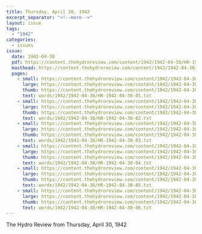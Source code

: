 ```yaml
---
title: Thursday, April 30, 1942
excerpt_separator: "<!--more-->"
layout: issue
tags:
  - "1942"
categories:
  - issues
issue:
  date: 1942-04-30
  pdf: https://content.thehydroreview.com/content/1942/1942-04-30/HR-1942-04-30.pdf
  masthead: https://content.thehydroreview.com/content/1942/1942-04-30/masthead/HR-1942-04-30.jpg
  pages:
    - small: https://content.thehydroreview.com/content/1942/1942-04-30/small/HR-1942-04-30-01.jpg
      large: https://content.thehydroreview.com/content/1942/1942-04-30/large/HR-1942-04-30-01.jpg
      thumb: https://content.thehydroreview.com/content/1942/1942-04-30/thumbnails/HR-1942-04-30-01.jpg
      text: words/1942/1942-04-30/HR-1942-04-30-01.txt
    - small: https://content.thehydroreview.com/content/1942/1942-04-30/small/HR-1942-04-30-02.jpg
      large: https://content.thehydroreview.com/content/1942/1942-04-30/large/HR-1942-04-30-02.jpg
      thumb: https://content.thehydroreview.com/content/1942/1942-04-30/thumbnails/HR-1942-04-30-02.jpg
      text: words/1942/1942-04-30/HR-1942-04-30-02.txt
    - small: https://content.thehydroreview.com/content/1942/1942-04-30/small/HR-1942-04-30-03.jpg
      large: https://content.thehydroreview.com/content/1942/1942-04-30/large/HR-1942-04-30-03.jpg
      thumb: https://content.thehydroreview.com/content/1942/1942-04-30/thumbnails/HR-1942-04-30-03.jpg
      text: words/1942/1942-04-30/HR-1942-04-30-03.txt
    - small: https://content.thehydroreview.com/content/1942/1942-04-30/small/HR-1942-04-30-04.jpg
      large: https://content.thehydroreview.com/content/1942/1942-04-30/large/HR-1942-04-30-04.jpg
      thumb: https://content.thehydroreview.com/content/1942/1942-04-30/thumbnails/HR-1942-04-30-04.jpg
      text: words/1942/1942-04-30/HR-1942-04-30-04.txt
    - small: https://content.thehydroreview.com/content/1942/1942-04-30/small/HR-1942-04-30-05.jpg
      large: https://content.thehydroreview.com/content/1942/1942-04-30/large/HR-1942-04-30-05.jpg
      thumb: https://content.thehydroreview.com/content/1942/1942-04-30/thumbnails/HR-1942-04-30-05.jpg
      text: words/1942/1942-04-30/HR-1942-04-30-05.txt
    - small: https://content.thehydroreview.com/content/1942/1942-04-30/small/HR-1942-04-30-06.jpg
      large: https://content.thehydroreview.com/content/1942/1942-04-30/large/HR-1942-04-30-06.jpg
      thumb: https://content.thehydroreview.com/content/1942/1942-04-30/thumbnails/HR-1942-04-30-06.jpg
      text: words/1942/1942-04-30/HR-1942-04-30-06.txt
---
```


The Hydro Review from Thursday, April 30, 1942

<!--more-->

